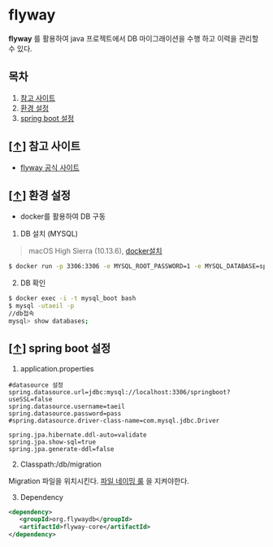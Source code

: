 # flyway

**flyway** 를 활용하여 java 프로젝트에서 DB 마이그래이션을 수행 하고 이력을 관리할 수 있다.



## <a name='목차'> 목차 </a>

1. [참고 사이트](#참고사이트)
2. [환경 설정](#환경설정)
3. [spring boot 설정](#springboot설정)



## [[↑]](#목차) <a name='참고사이트'> 참고 사이트 </a>

- [flyway 공식 사이트](https://flywaydb.org/)



## [[↑]](#목차) <a name='환경설정'> 환경 설정 </a>

- docker를 활용하여 DB 구동

1. DB 설치 (MYSQL)

> macOS High Sierra (10.13.6), [docker설치](https://docs.docker.com/docker-for-mac/install/)

```bash
$ docker run -p 3306:3306 -e MYSQL_ROOT_PASSWORD=1 -e MYSQL_DATABASE=springboot -e MYSQL_USER=taeil -e MYSQL_PASSWORD=pass --name mysql_boot -d mysql
```

2. DB 확인

```bash
$ docker exec -i -t mysql_boot bash
$ mysql -utaeil -p
//db접속
mysql> show databases;
```



## [[↑]](#목차) <a name='springboot설정'> spring boot 설정 </a>

1. application.properties

```properties
#datasource 설정
spring.datasource.url=jdbc:mysql://localhost:3306/springboot?useSSL=false
spring.datasource.username=taeil
spring.datasource.password=pass
#spring.datasource.driver-class-name=com.mysql.jdbc.Driver

spring.jpa.hibernate.ddl-auto=validate 
spring.jpa.show-sql=true
spring.jpa.generate-ddl=false
```

2. Classpath:/db/migration

Migration 파일을 위치시킨다. [파일 네이밍 룰](#http://macnews.tistory.com/1439) 을 지켜야한다.

3. Dependency 

```xml
<dependency>
   <groupId>org.flywaydb</groupId>
   <artifactId>flyway-core</artifactId>
</dependency>
```

